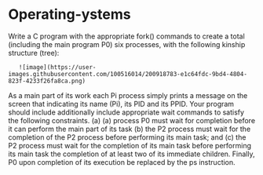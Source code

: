 # Operating-ystems

Write a C program with the appropriate fork() commands to create a total (including
the main program P0) six processes, with the following kinship structure (tree):
  
       ![image](https://user-images.githubusercontent.com/100516014/200918783-e1c64fdc-9bd4-4804-823f-4233f26fa8ca.png)

As a main part of its work each Pi process simply prints a message on the screen that
indicating its name (Pi), its PID and its PPID. Your program should include
additionally include appropriate wait commands to satisfy the following constraints.
(a) (a) process P0 must wait for completion before it can perform the main part of its task
(b) the P2 process must wait for the completion of the P2 process before performing its main task; and (c) the P2 process must wait for the completion of its main task before performing its main task
the completion of at least two of its immediate children. Finally, P0 upon completion of its execution
be replaced by the ps instruction.
